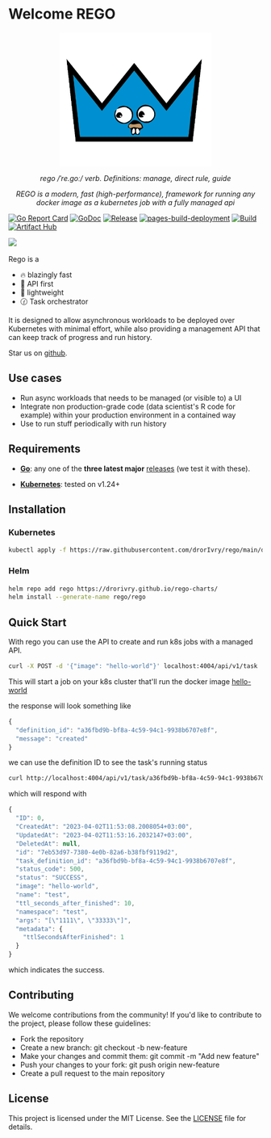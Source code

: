 # Welcome REGO
<p align="center">
    <img align="center" width="300px" src="./rego.png">
</p>

<p align="center">
    <em>rego /ˈre.ɡoː/ verb. Definitions: manage, direct rule, guide</em>
</p>

<p align="center">
    <em>REGO is a modern, fast (high-performance), framework for running any docker image as a kubernetes job with a fully managed api</em>
</p>


[![Go Report Card](https://goreportcard.com/badge/github.com/drorivry/rego)](https://goreportcard.com/report/github.com/drorivry/rego)
[![GoDoc](https://pkg.go.dev/badge/github.com/drorivry/rego?status.svg)](https://pkg.go.dev/github.com/drorivry/rego?tab=doc)
[![Release](https://img.shields.io/github/release/drorivry/rego.svg?style=flat-square)](https://github.com/drorivry/rego/releases)
[![pages-build-deployment](https://github.com/drorIvry/rego/actions/workflows/pages/pages-build-deployment/badge.svg)](https://github.com/drorIvry/rego/actions/workflows/pages/pages-build-deployment)
[![Build](https://github.com/drorIvry/rego/actions/workflows/go.yml/badge.svg?branch=main)](https://github.com/drorIvry/rego/actions/workflows/go.yml)
[![Artifact Hub](https://img.shields.io/endpoint?url=https://artifacthub.io/badge/repository/rego)](https://artifacthub.io/packages/search?repo=rego)

[![](https://dcbadge.vercel.app/api/server/J6qKw7Zx)](https://discord.gg/J6qKw7Zx)

Rego is a 

- 🔥  blazingly fast
- 🥇 API first
- 🌈 lightweight
- 🕜 Task orchestrator

It is designed to allow asynchronous workloads to be deployed over Kubernetes with minimal effort, while also providing a management API that can keep track of progress and run history.


Star us on [github](https://www.github.com/drorivry/rego).

## Use cases

- Run async workloads that needs to be managed (or visible to) a UI
- Integrate non production-grade code (data scientist's R code for example) within your production environment in a contained way
- Use to run stuff periodically with run history


## Requirements


- **[Go](https://go.dev/)**: any one of the **three latest major** [releases](https://go.dev/doc/devel/release) (we test it with these).

- **[Kubernetes](https://kubernetes.io/)**: tested on v1.24+

## Installation

### Kubernetes

```sh
kubectl apply -f https://raw.githubusercontent.com/drorIvry/rego/main/deploy/deployment.yml
```

### Helm

```sh
helm repo add rego https://drorivry.github.io/rego-charts/
helm install --generate-name rego/rego
```

## Quick Start

With rego you can use the API to create and run k8s jobs with a managed API.

```sh
curl -X POST -d '{"image": "hello-world"}' localhost:4004/api/v1/task
```

This will start a job on your k8s cluster that'll run the docker image [hello-world](https://hub.docker.com/_/hello-world/)

the response will look something like 

```js
{
  "definition_id": "a36fbd9b-bf8a-4c59-94c1-9938b6707e8f",
  "message": "created"
}
```

we can use the definition ID to see the task's running status

```sh
curl http://localhost:4004/api/v1/task/a36fbd9b-bf8a-4c59-94c1-9938b6707e8f/latest
```

which will respond with

```js
{
  "ID": 0,
  "CreatedAt": "2023-04-02T11:53:08.2008054+03:00",
  "UpdatedAt": "2023-04-02T11:53:16.2032147+03:00",
  "DeletedAt": null,
  "id": "7eb53d97-7380-4e0b-82a6-b38fbf9119d2",
  "task_definition_id": "a36fbd9b-bf8a-4c59-94c1-9938b6707e8f",
  "status_code": 500,
  "status": "SUCCESS",
  "image": "hello-world",
  "name": "test",
  "ttl_seconds_after_finished": 10,
  "namespace": "test",
  "args": "[\"1111\", \"33333\"]",
  "metadata": {
    "ttlSecondsAfterFinished": 1
  }
}
```

which indicates the success.


## Contributing
We welcome contributions from the community! If you'd like to contribute to the project, please follow these guidelines:

- Fork the repository
- Create a new branch: git checkout -b new-feature
- Make your changes and commit them: git commit -m "Add new feature"
- Push your changes to your fork: git push origin new-feature
- Create a pull request to the main repository

## License

This project is licensed under the MIT License. See the [LICENSE](https://github.com//go-weather-app/blob/main/LICENSE) file for details.
